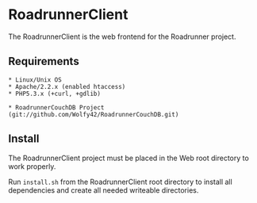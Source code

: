 RoadrunnerClient
================

The RoadrunnerClient is the web frontend for the Roadrunner project.


Requirements
------------
	
	* Linux/Unix OS
	* Apache/2.2.x (enabled htaccess)
	* PHP5.3.x (+curl, +gdlib)

	* RoadrunnerCouchDB Project (git://github.com/Wolfy42/RoadrunnerCouchDB.git)

Install
-------

The RoadrunnerClient project must be placed in the Web root directory to work 
properly.


Run `install.sh` from the RoadrunnerClient root directory to install all
dependencies and create all needed writeable directories.


